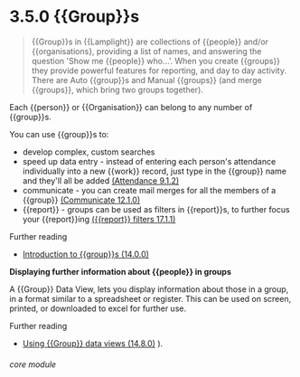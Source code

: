# 3.5.0    {{Group}}s

> {{Group}}s in {{Lamplight}} are collections of {{people}} and/or {{organisations}, providing a list of names, and answering the question 'Show me {{people}} who...’.  When you create {{groups}} they provide powerful features for reporting, and day to day activity.  There are Auto {{group}}s and Manual {{groups}} (and merge {{groups}}, which bring two groups together).

Each {{person}} or {{Organisation}} can belong to any number of {{group}}s.

You can use {{group}}s to:

  * develop complex, custom searches
  * speed up data entry - instead of entering each person's attendance individually into a new {{work}} record, just type in the {{group}} name and they'll all be added [(Attendance 9.1.2)](/help/index/v/{{version}}/p/9.1.2)
  * communicate - you can create mail merges for all the members of a {{group}} [(Communicate 12.1.0)](/help/index/v/{{version}}/p/12.1.0)
  * {{report}} - groups can be used as filters in {{report}}s, to further focus your {{report}}ing 
  [({{report}} filters 17.1.1)](/help/index/v/{{version}}/p/17.1.1)
  
  Further reading
   * [Introduction to {{group}}s (14.0.0)](/help/index/v/{{version}}/p/14.0.0)
    
 
  **Displaying further information about {{people}} in groups**
  
  A {{Group}} Data View, lets you display information about those in a group, in a format similar to a spreadsheet or register.  This can be used on screen, printed, or downloaded to excel for further use.
  
 Further reading
* [Using {{Group}} data views (14.8.0)](/help/index/v/{{version}}/p/14.8.0) ).

###### core module

